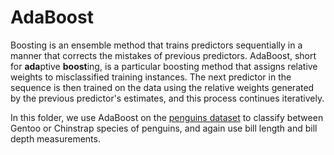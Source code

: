 # AdaBoost

Boosting is an ensemble method that trains predictors sequentially in a manner that corrects the mistakes of previous predictors. AdaBoost, short for **ada**ptive **boost**ing, is a particular boosting method that assigns relative weights to misclassified training instances. The next predictor in the sequence is then trained on the data using the relative weights generated by the previous predictor's estimates, and this process continues iteratively.

In this folder, we use AdaBoost on the [penguins dataset](https://github.com/mwaskom/seaborn-data/blob/master/penguins.csv "Title") to classify between Gentoo or Chinstrap species of penguins, and again use bill length and bill depth measurements.